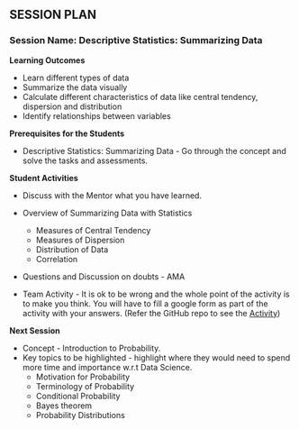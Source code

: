 
## SESSION PLAN

### **Session Name**: Descriptive Statistics: Summarizing Data

**Learning Outcomes**

- Learn different types of data
- Summarize the data visually
- Calculate different characteristics of data like central tendency, dispersion and distribution
- Identify relationships between variables

**Prerequisites for the Students**

- Descriptive Statistics: Summarizing Data - Go through the concept and solve the tasks and assessments.
 
**Student Activities**

- Discuss with the Mentor what you have learned.

- Overview of Summarizing Data with Statistics
  - Measures of Central Tendency
  - Measures of Dispersion
  - Distribution of Data
  - Correlation
- Questions and Discussion on doubts - AMA
- Team Activity - It is ok to be wrong and the whole point of the activity is to make you think. You will have to fill a google form as part of the activity with your answers. (Refer the GitHub repo to see the [Activity](https://github.com/commit-live-students/GLabs_DSMX/blob/master/Sprint%204%20Statistics%20Foundations/4.1%20-%20Summarizing%20Data%20with%20Statistics/Activity/Activity%20-%20Data%20Story%20Telling%20using%20Statistics.md))


**Next Session**

- Concept - Introduction to Probability.
- Key topics to be highlighted - highlight where they would need to spend more time and importance w.r.t Data Science.
  - Motivation for Probability
  - Terminology of Probability
  - Conditional Probability
  - Bayes theorem
  - Probability Distributions


```python

```
